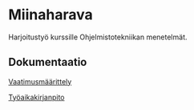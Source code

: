 # Miinaharava
Harjoitustyö kurssille Ohjelmistotekniikan menetelmät.
## Dokumentaatio
[Vaatimusmäärittely](Miinaharava/dokumentaatio/vaatimusmaarittely.md)

[Työaikakirjanpito](Miinaharava/dokumentaatio/tuntikirjanpito.md)


